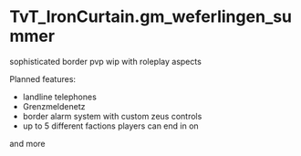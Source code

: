 # TvT_IronCurtain.gm_weferlingen_summer
sophisticated border pvp wip with roleplay aspects

Planned features:
* landline telephones
* Grenzmeldenetz 
* border alarm system with custom zeus controls
* up to 5 different factions players can end in on

and more
